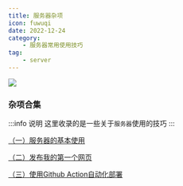 ```yaml
---
title: 服务器杂项
icon: fuwuqi
date: 2022-12-24
category:
    - 服务器常用使用技巧
tag: 
    - server
---
```


![](https://image.zswei.xyz/img/202304241404298.png)

### 杂项合集
:::info  说明
这里收录的是一些关于`服务器`使用的技巧
:::

[（一）服务器的基本使用](./server-1.md)


[（二）发布我的第一个网页](./server-2.md)


[（三）使用Github Action自动化部署](./server-3.md)